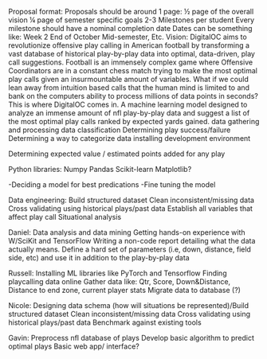 Proposal format:
Proposals should be around 1 page:
½ page of the overall vision
¼ page of semester specific goals
2-3 Milestones per student
Every milestone should have a nominal completion date
Dates can be something like:
Week 2
End of October
Mid-semester,
Etc.
Vision:
DigitalOC aims to revolutionize offensive play calling in American football by transforming a vast database of historical play-by-play data into optimal, data-driven, play call suggestions. 
Football is an immensely complex game where Offensive Coordinators are in a constant chess match trying to make the most optimal play calls given an insurmountable amount of variables. What if we could lean away from intuition based calls that the human mind is limited to and bank on the computers ability to process millions of data points in seconds? 
This is where DigitalOC comes in. A machine learning model designed to analyze an immense amount of nfl play-by-play data and suggest a list of the most optimal play calls ranked by expected yards gained.
data gathering and processing
data classification
Determining play success/failure
Determining a way to categorize data
installing development environment

Determining expected value / estimated points added for any play

Python libraries:
Numpy
Pandas
Scikit-learn
Matplotlib?


-Deciding a model for best predications
-Fine tuning the model


Data engineering:
Build structured dataset
Clean inconsistent/missing data
Cross validating using historical plays/past data
Establish all variables that affect play call
Situational analysis



Daniel: 
Data analysis and data mining
Getting hands-on experience with W/SciKit and TensorFlow
Writing a non-code report detailing what the data actually means.
Define a hard set of parameters (i.e, down, distance, field side, etc) and use it in addition to the play-by-play data

Russell:
Installing ML libraries like PyTorch and Tensorflow
Finding playcalling data online
Gather data like: Qtr, Score, Down&Distance, Distance to end zone, current player stats
Migrate data to database (?)

Nicole:
Designing data schema (how will situations be represented)/Build structured dataset
Clean inconsistent/missing data
Cross validating using historical plays/past data
Benchmark against existing tools

Gavin:
Preprocess nfl database of plays
Develop basic algorithm to predict optimal plays
Basic web app/ interface?
